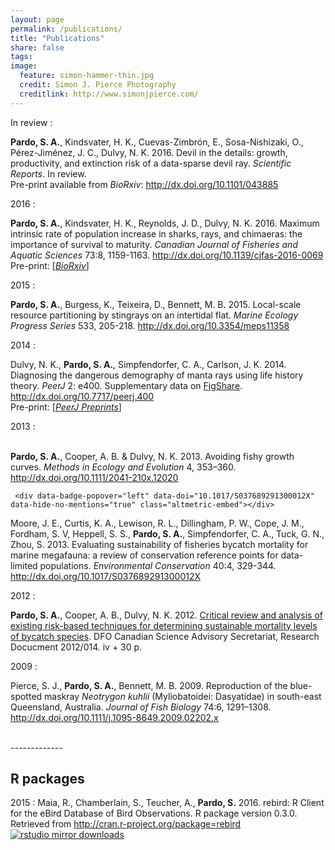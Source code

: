 ```yaml
---
layout: page
permalink: /publications/
title: "Publications"
share: false
tags: 
image:
  feature: simon-hammer-thin.jpg
  credit: Simon J. Pierce Photography
  creditlink: http://www.simonjpierce.com/
---
```

<script type='text/javascript' src='https://d1bxh8uas1mnw7.cloudfront.net/assets/embed.js'></script>  
<!--
:    <div data-badge-popover="left" data-badge-type="2" data-doi="" data-hide-no-mentions="true" class="altmetric-embed"></div>
     **Pardo, S. A.**, Cooper, A. B., Reynolds, J. D., Dulvy, N. K. 2015.
     Quantifying known unknowns: estimating maximum intrinsic rate of 
     population increase in the face of uncertainty.
     *ICES Journal of Marine Science*. In press.
-->

In review
:    <div data-badge-popover="left" data-badge-type="2" data-doi="" data-hide-no-mentions="true" class="altmetric-embed"></div>
     **Pardo, S. A.**, Kindsvater, H. K., Cuevas-Zimbrón, E., Sosa-Nishizaki, O., Pérez-Jiménez, J. C., Dulvy, N. K. 2016.
     Devil in the details: growth, productivity, and extinction risk of a data-sparse devil ray.
     *Scientific Reports*. In review.  
     Pre-print available from *BioRxiv*: <http://dx.doi.org/10.1101/043885>

<!-- BioRxiv altmetric <div data-badge-popover="top" data-badge-type="1" data-doi="10.1101/043885" data-hide-no-mentions="true" class="altmetric-embed"></div> -->

2016 
:    <div data-badge-popover="left" data-badge-type="2" data-doi="10.1139/cjfas-2016-0069" data-hide-no-mentions="true" class="altmetric-embed"></div>
     **Pardo, S. A.**, Kindsvater, H. K., Reynolds, J. D., Dulvy, N. K. 2016.
     Maximum intrinsic rate of population increase in sharks, rays, and chimaeras: the importance of survival to maturity.
     *Canadian Journal of Fisheries and Aquatic Sciences* 73:8, 1159-1163. <http://dx.doi.org/10.1139/cjfas-2016-0069><br>
     Pre-print: [[*BioRxiv*](http://dx.doi.org/10.1101/051482)]

2015
:    <div data-badge-popover="left" data-badge-type="2" data-doi="10.3354/meps11358" data-hide-no-mentions="true" class="altmetric-embed"></div>
     **Pardo, S. A.**, Burgess, K., Teixeira, D., Bennett, M. B. 2015. Local-scale resource partitioning by stingrays on an intertidal flat. *Marine Ecology Progress Series* 533, 205-218. <http://dx.doi.org/10.3354/meps11358>

2014
:    <div id="block_container"><div id="am" data-badge-popover="left" data-badge-type="2" data-doi="10.7717/peerj.400" data-hide-no-mentions="true" class="altmetric-embed"></div><div id="oa"><i class="ai fa-fw ai-open-access fa-lg"></i></div></div>
     Dulvy, N. K., **Pardo, S. A.**, Simpfendorfer, C. A., Carlson, J. K. 2014. Diagnosing the dangerous demography of manta rays using life history theory. *PeerJ* 2: e400. Supplementary data on [FigShare](http://dx.doi.org/10.6084/m9.figshare.1009215). <http://dx.doi.org/10.7717/peerj.400><br>
     Pre-print: [[*PeerJ Preprints*](https://peerj.com/preprints/162/)]

2013
:    <div id="block_container"><div id="am" data-badge-popover="left" data-badge-type="2" data-doi="10.1111/2041-210x.12020" data-hide-no-mentions="true" class="altmetric-embed"></div><div id="oa"><i class="ai fa-fw ai-open-access fa-lg"></i></div></div>    
     **Pardo, S. A.**, Cooper, A. B. & Dulvy, N. K. 2013. Avoiding fishy growth curves. *Methods in Ecology and Evolution* 4, 353–360. <http://dx.doi.org/10.1111/2041-210x.12020>  

     <div data-badge-popover="left" data-doi="10.1017/S037689291300012X" data-hide-no-mentions="true" class="altmetric-embed"></div>
Moore, J. E., Curtis, K. A., Lewison, R. L., Dillingham, P. W., Cope, J. M., Fordham, S. V, Heppell, S. S., **Pardo, S. A.**, Simpfendorfer, C. A., Tuck, G. N., Zhou, S. 2013. Evaluating sustainability of fisheries bycatch mortality for marine megafauna: a review of conservation reference points for data-limited populations. *Environmental Conservation* 40:4, 329-344. <http://dx.doi.org/10.1017/S037689291300012X>

2012
:      <div data-badge-popover="left" data-doi="" data-hide-no-mentions="true" class="altmetric-embed"></div>
**Pardo, S. A.**, Cooper, A. B., Dulvy, N. K. 2012. [Critical review and analysis of existing risk-based techniques for determining sustainable mortality levels of bycatch species](http://www.dfo-mpo.gc.ca/Csas-sccs/publications/resdocs-docrech/2012/2012_014-eng.pdf). DFO Canadian Science Advisory Secretariat, Research Docucment 2012/014. iv + 30 p.

2009
:      <div data-badge-popover="left" div data-badge-type="2" data-doi="10.1111/j.1095-8649.2009.02202.x" data-hide-no-mentions="true" class="altmetric-embed"></div>
Pierce, S. J., **Pardo, S. A.**, Bennett, M. B. 2009. Reproduction of the blue-spotted maskray *Neotrygon kuhlii* (Myliobatoidei: Dasyatidae) in south-east Queensland, Australia. *Journal of Fish Biology* 74:6, 1291–1308. <http://dx.doi.org/10.1111/j.1095-8649.2009.02202.x>

<br>
-------------

## R packages

2015
:      Maia, R., Chamberlain, S., Teucher, A., **Pardo, S.** 2016. rebird: R Client for the eBird Database of Bird Observations. R package version 0.3.0. Retrieved from 
       <http://cran.r-project.org/package=rebird>
       <br>[![rstudio mirror downloads](http://cranlogs.r-pkg.org/badges/rebird)](https://github.com/metacran/cranlogs.app)
<!--- for space between packages use <br><br> --->



